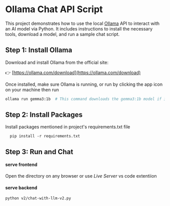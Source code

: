 # Ollama Chat API Script

This project demonstrates how to use the local [Ollama](https://ollama.com) API to interact with an AI model via Python. It includes instructions to install the necessary tools, download a model, and run a sample chat script.

## Step 1: Install Ollama

Download and install Ollama from the official site:

👉 [https://ollama.com/download](https://ollama.com/download)

Once installed, make sure Ollama is running,
or run by  clicking the app icon on your machine
then run

```bash
ollama run gemma3:1b  # This command downloads the gemma3:1b model if it’s not already present.

```


## Step 2: Install Packages
Install packages mentioned in project's requirements.txt file

```
  pip install -r requirements.txt
```
## Step 3: Run and Chat
#### serve frontend 
Open the directory on any browser or use *Live Server* vs code extentiion

#### serve backend 

```
python v2/chat-with-llm-v2.py
```
